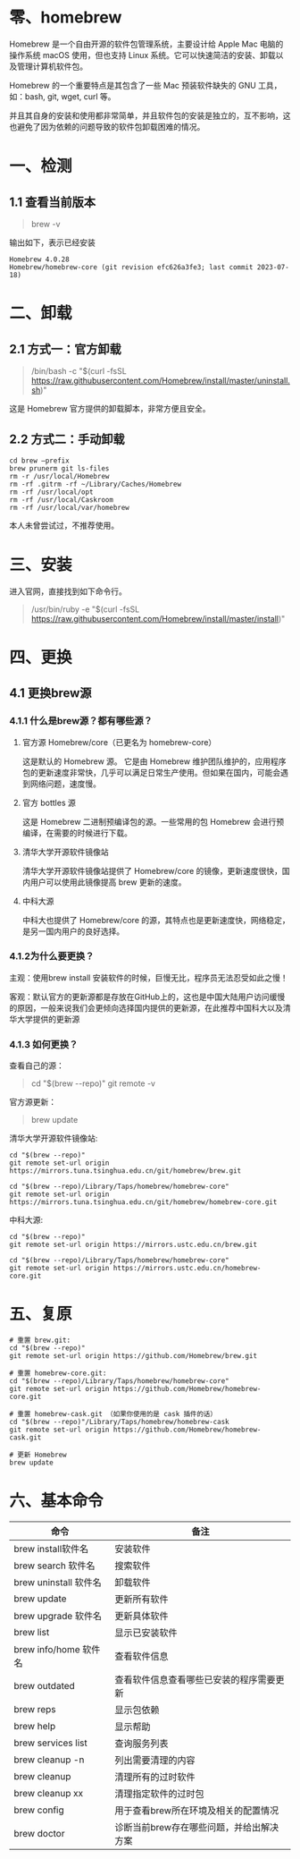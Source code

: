 # 零、homebrew
Homebrew 是一个自由开源的软件包管理系统，主要设计给 Apple Mac 电脑的操作系统 macOS 使用，但也支持 Linux 系统。它可以快速简洁的安装、卸载以及管理计算机软件包。

Homebrew 的一个重要特点是其包含了一些 Mac 预装软件缺失的 GNU 工具，如：bash, git, wget, curl 等。

并且其自身的安装和使用都非常简单，并且软件包的安装是独立的，互不影响，这也避免了因为依赖的问题导致的软件包卸载困难的情况。

# 一、检测
## 1.1 查看当前版本
> brew -v

输出如下，表示已经安装
```shell
Homebrew 4.0.28
Homebrew/homebrew-core (git revision efc626a3fe3; last commit 2023-07-18)
```

# 二、卸载

## 2.1 方式一：官方卸载

> /bin/bash -c "$(curl -fsSL https://raw.githubusercontent.com/Homebrew/install/master/uninstall.sh)"

这是 Homebrew 官方提供的卸载脚本，非常方便且安全。

## 2.2 方式二：手动卸载
```shell
cd brew –prefix
brew prunerm git ls-files
rm -r /usr/local/Homebrew
rm -rf .gitrm -rf ~/Library/Caches/Homebrew
rm -rf /usr/local/opt
rm -rf /usr/local/Caskroom
rm -rf /usr/local/var/homebrew
```
本人未曾尝试过，不推荐使用。

# 三、安装
进入官网，直接找到如下命令行。

> /usr/bin/ruby -e "$(curl -fsSL https://raw.githubusercontent.com/Homebrew/install/master/install)"

# 四、更换
## 4.1 更换brew源
### 4.1.1 什么是brew源？都有哪些源？

1. 官方源 Homebrew/core（已更名为 homebrew-core）

    这是默认的 Homebrew 源。 它是由 Homebrew 维护团队维护的，应用程序包的更新速度非常快，几乎可以满足日常生产使用。但如果在国内，可能会遇到网络问题，速度慢。

2. 官方 bottles 源

    这是 Homebrew 二进制预编译包的源。一些常用的包 Homebrew 会进行预编译，在需要的时候进行下载。
3. 清华大学开源软件镜像站

    清华大学开源软件镜像站提供了 Homebrew/core 的镜像，更新速度很快，国内用户可以使用此镜像提高 brew 更新的速度。
4. 中科大源

    中科大也提供了 Homebrew/core 的源，其特点也是更新速度快，网络稳定，是另一国内用户的良好选择。

### 4.1.2为什么要更换？

主观：使用brew install 安装软件的时候，巨慢无比，程序员无法忍受如此之慢！

客观：默认官方的更新源都是存放在GitHub上的，这也是中国大陆用户访问缓慢的原因，一般来说我们会更倾向选择国内提供的更新源，在此推荐中国科大以及清华大学提供的更新源

### 4.1.3 如何更换？

查看自己的源：
> cd "$(brew --repo)"
> git remote -v

官方源更新：
> brew update

清华大学开源软件镜像站:

```shell
cd "$(brew --repo)"
git remote set-url origin https://mirrors.tuna.tsinghua.edu.cn/git/homebrew/brew.git

cd "$(brew --repo)/Library/Taps/homebrew/homebrew-core"
git remote set-url origin https://mirrors.tuna.tsinghua.edu.cn/git/homebrew/homebrew-core.git
```

中科大源:

```shell
cd "$(brew --repo)"
git remote set-url origin https://mirrors.ustc.edu.cn/brew.git

cd "$(brew --repo)/Library/Taps/homebrew/homebrew-core"
git remote set-url origin https://mirrors.ustc.edu.cn/homebrew-core.git
```


# 五、复原

```shell
# 重置 brew.git:
cd "$(brew --repo)"
git remote set-url origin https://github.com/Homebrew/brew.git

# 重置 homebrew-core.git:
cd "$(brew --repo)/Library/Taps/homebrew/homebrew-core"
git remote set-url origin https://github.com/Homebrew/homebrew-core.git

# 重置 homebrew-cask.git （如果你使用的是 cask 插件的话）
cd "$(brew --repo)"/Library/Taps/homebrew/homebrew-cask
git remote set-url origin https://github.com/Homebrew/homebrew-cask.git

# 更新 Homebrew
brew update
```

# 六、基本命令
 | 命令 | 备注 |
 | -- | -- | 
 brew install软件名 |安装软件
 brew search 软件名 | 搜索软件
 brew uninstall 软件名 | 卸载软件
 brew update | 更新所有软件
 brew upgrade 软件名 | 更新具体软件
 brew list | 显示已安装软件 
 brew info/home 软件名 | 查看软件信息
 brew outdated | 查看软件信息查看哪些已安装的程序需要更新
 brew reps | 显示包依赖
 brew help | 显示帮助
 brew services list | 查询服务列表
 brew cleanup -n | 列出需要清理的内容
 brew cleanup | 清理所有的过时软件
 brew cleanup xx | 清理指定软件的过时包
 brew config | 用于查看brew所在环境及相关的配置情况
 brew doctor | 诊断当前brew存在哪些问题，并给出解决方案
